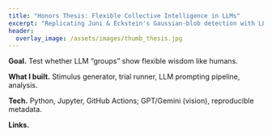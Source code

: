 ```yaml
---
title: "Honors Thesis: Flexible Collective Intelligence in LLMs"
excerpt: "Replicating Juni & Eckstein's Gaussian-blob detection with LLM ensembles."
header:
  overlay_image: /assets/images/thumb_thesis.jpg
---
```


**Goal.** Test whether LLM “groups” show flexible wisdom like humans.

**What I built.** Stimulus generator, trial runner, LLM prompting pipeline, analysis.

**Tech.** Python, Jupyter, GitHub Actions; GPT/Gemini (vision), reproducible metadata.

**Links.** 
